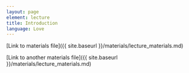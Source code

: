 ```yaml
---
layout: page
element: lecture
title: Introduction
language: Love
---
```


[Link to materials file]({{ site.baseurl }}/materials/lecture_materials.md)

[Link to another materials file]({{ site.baseurl }}/materials/lecture_materials.md)